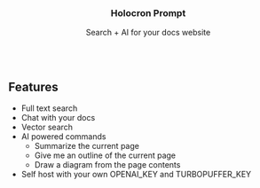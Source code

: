 <div align='center'>
    <br/>
    <br/>
    <br/>
    <h3>Holocron Prompt</h3>
    <p>Search + AI for your docs website</p>
    <br/>
    <br/>
</div>

## Features

-   Full text search
-   Chat with your docs
-   Vector search
-   AI powered commands
    -   Summarize the current page
    -   Give me an outline of the current page
    -   Draw a diagram from the page contents
-   Self host with your own OPENAI_KEY and TURBOPUFFER_KEY
